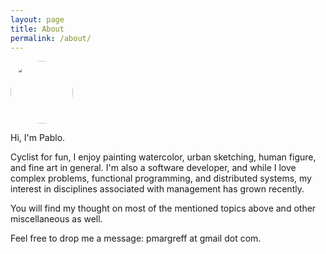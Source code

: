 ```yaml
---
layout: page
title: About
permalink: /about/
---
```

<img src="{{site.baseurl}}/images/me.jpg" height="auto" width="100" style="border-radius:50%">

Hi, I'm Pablo.

Cyclist for fun, I enjoy painting watercolor, urban sketching, human figure, and fine art in general. I'm also a software developer, and while I love complex problems, functional programming, and distributed systems, my interest in disciplines associated with management has grown recently.

You will find my thought on most of the mentioned topics above and other miscellaneous as well.

Feel free to drop me a message: pmargreff at gmail dot com.
